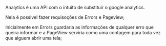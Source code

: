 Analytics é uma API com o intuito de substituir o google analytics.

Nela é possivel fazer requisoções de Errors e Pageview;

Inicialmente em Errors guardaria as informações de qualquer erro que queira informar e a PageView serviria como uma contagem para toda vez que alguem abrir uma tela;
